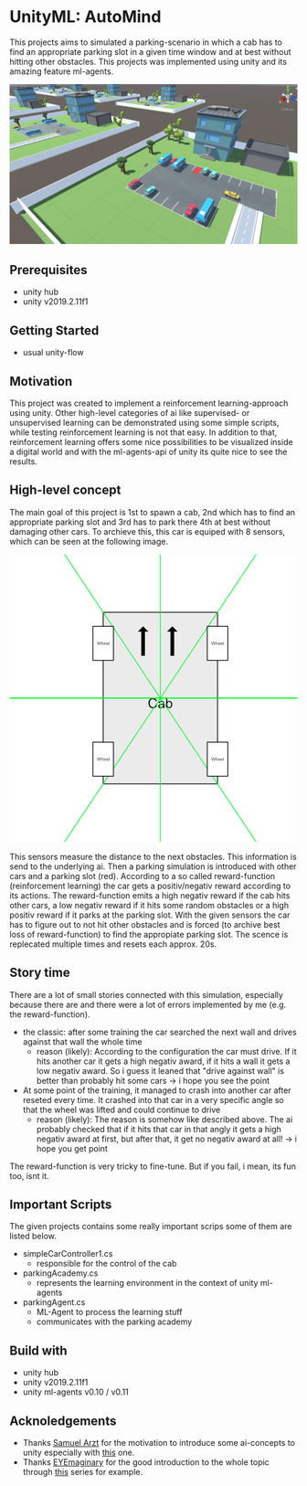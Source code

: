 # UnityML: AutoMind
This projects aims to simulated a parking-scenario in which a cab has to find an appropriate parking slot in a given time window and at best without hitting other obstacles. This projects was implemented using unity and its amazing feature ml-agents.

![alt text](.github/images/overview.PNG)

## Prerequisites
- unity hub
- unity v2019.2.11f1


## Getting Started
- usual unity-flow

## Motivation
This project was created to implement a reinforcement learning-approach using unity.
Other high-level categories of ai like supervised- or unsupervised learning can be demonstrated using some simple scripts, while testing reinforcement learning is not that easy. In addition to that, reinforcement learning offers some nice possibilities to be visualized inside a digital world and with the ml-agents-api of unity its quite nice to see the results.

## High-level concept
The main goal of this project is 1st to spawn a cab, 2nd which has to find an appropriate parking slot and 3rd has to park there 4th at best without damaging other cars. To archieve this, this car is equiped with 8 sensors, which can be seen at the following image.

<p align="center">
    <img src=".github/images/cap_sensors.png" />
</p>

This sensors measure the distance to the next obstacles. This information is send to the underlying ai.
Then a parking simulation is introduced with other cars and a parking slot (red). According to a so called reward-function (reinforcement learning) the car gets a positiv/negativ reward according to its actions. The reward-function emits a high negativ reward if the cab hits other cars, a low negativ reward if it hits some random obstacles or a high positiv reward if it parks at the parking slot. With the given sensors the car has to figure out to not hit other obstacles and is forced (to archive best loss of reward-function) to find the appropiate parking slot. The scence is replecated multiple times and resets each approx. 20s.

## Story time
There are a lot of small stories connected with this simulation, especially because there are and there were a lot of errors implemented by me (e.g. the reward-function).
- the classic: after some training the car searched the next wall and drives against that wall the whole time
    - reason (likely): According to the configuration the car must drive. If it hits another car it gets a high negativ award, if it hits a wall it gets a low negativ award. So i guess it leaned that "drive against wall" is better than probably hit some cars -> i hope you see the point
- At some point of the training, it managed to crash into another car after reseted every time. It crashed into that car in a very specific angle so that the wheel was lifted and could continue to drive
    - reason (likely): The reason is somehow like described above. The ai probably checked that if it hits that car in that angly it gets a high negativ award at first, but after that, it get no negativ award at all! -> i hope you get point

The reward-function is very tricky to fine-tune. But if you fail, i mean, its fun too, isnt it.

## Important Scripts
The given projects contains some really important scrips some of them are listed below.
- simpleCarController1.cs
    - responsible for the control of the cab
- parkingAcademy.cs
    - represents the learning environment in the context of unity ml-agents
- parkingAgent.cs
    - ML-Agent to process the learning stuff
    - communicates with the parking academy

## Build with
- unity hub
- unity v2019.2.11f1
- unity ml-agents v0.10 / v0.11

## Acknoledgements
- Thanks [Samuel Arzt](https://www.youtube.com/channel/UC_eerU4SleeptEbD2AA_nDw) for the motivation to introduce some ai-concepts to unity especially with [this](https://www.youtube.com/watch?v=VMp6pq6_QjI&ab_channel=SamuelArzt) one.
- Thanks [EYEmaginary](https://www.youtube.com/channel/UCNNLI9QPXU5wQUUsfDG6n6w) for the good introduction to the whole topic through [this](https://www.youtube.com/watch?v=o1XOUkYUDZU&ab_channel=EYEmaginary) series for example.

